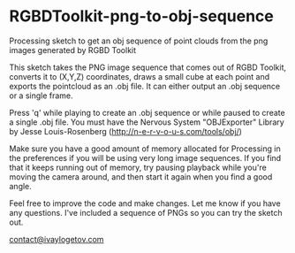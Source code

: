 RGBDToolkit-png-to-obj-sequence
===============================

Processing sketch to get an obj sequence of point clouds from the png images generated by RGBD Toolkit

This sketch takes the PNG image sequence that comes out of RGBD Toolkit, converts it to (X,Y,Z) coordinates, draws a small cube at each point and exports the pointcloud as an .obj file. It can either output an .obj sequence or a single frame.


Press 'q' while playing to create an .obj sequence or while paused to create a single .obj file. You must have the Nervous System "OBJExporter" Library by Jesse Louis-Rosenberg (http://n-e-r-v-o-u-s.com/tools/obj/)

Make sure you have a good amount of memory allocated for Processing in the preferences if you will be using very long image sequences. If you find that it keeps running out of memory, try pausing playback while you're moving the camera around, and then start it again when you find a good angle.

Feel free to improve the code and make changes. Let me know if you have any questions. I've included a sequence of PNGs so you can try the sketch out.

contact@ivaylogetov.com
